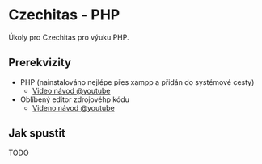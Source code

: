 # Czechitas - PHP

Úkoly pro Czechitas pro výuku PHP.

## Prerekvizity
* PHP (nainstalováno nejlépe přes xampp a přidán do systémové cesty)
  * [Video návod @youtube](https://www.youtube.com/watch?v=32NNrg3VxNc)
* Oblíbený editor zdrojovéhp kódu
  * [Videno návod @youtube](https://www.youtube.com/watch?v=qXJk5kt4oAY)

## Jak spustit
TODO
